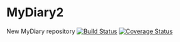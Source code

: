 # MyDiary2
New MyDiary repository
[![Build Status](https://travis-ci.org/AnnetteTumukunde/MyDiary2.svg?branch=bg-UI-API-feedback-168869714)](https://travis-ci.org/AnnetteTumukunde/MyDiary2)
[![Coverage Status](https://coveralls.io/repos/github/AnnetteTumukunde/MyDiary2/badge.svg?branch=developer)](https://coveralls.io/github/AnnetteTumukunde/MyDiary2?branch=developer)